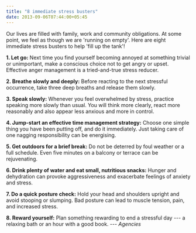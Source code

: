 ```yaml
---
title: "8 immediate stress busters"
date: 2013-09-06T07:44:00+05:45
---
```


Our lives are filled with family, work and community obligations. At some point, we feel as though we are 'running on empty'. Here are eight immediate stress busters to help 'fill up the tank'!

**1. Let go:** Next time you find yourself becoming annoyed at something trivial or unimportant, make a conscious choice not to get angry or upset. Effective anger management is a tried-and-true stress reducer.

**2. Breathe slowly and deeply:** Before reacting to the next stressful occurrence, take three deep breaths and release them slowly.

**3. Speak slowly:** Whenever you feel overwhelmed by stress, practice speaking more slowly than usual. You will think more clearly, react more reasonably and also appear less anxious and more in control.

**4. Jump-start an effective time management strategy:** Choose one simple thing you have been putting off, and do it immediately. Just taking care of one nagging responsibility can be energising.

**5. Get outdoors for a brief break:** Do not be deterred by foul weather or a full schedule. Even five minutes on a balcony or terrace can be rejuvenating.

**6. Drink plenty of water and eat small, nutritious snacks:** Hunger and dehydration can provoke aggressiveness and exacerbate feelings of anxiety and stress.

**7. Do a quick posture check:** Hold your head and shoulders upright and avoid stooping or slumping. Bad posture can lead to muscle tension, pain, and increased stress.

**8. Reward yourself:** Plan something rewarding to end a stressful day --- a relaxing bath or an hour with a good book. --- *Agencies*
